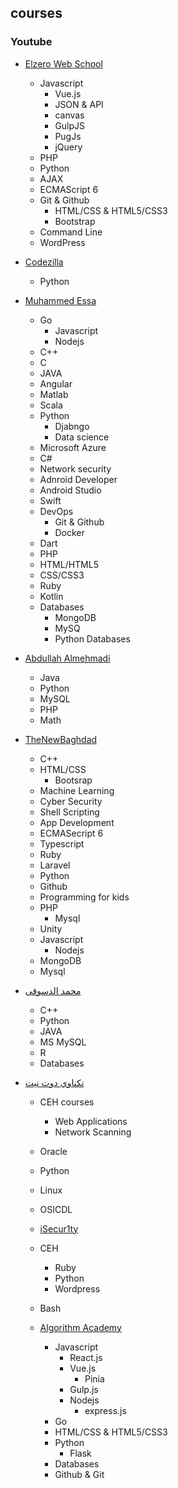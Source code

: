 ﻿## courses

### Youtube

* [Elzero Web School](https://www.youtube.com/c/ElzeroInfo)
  * Javascript
    * Vue.js
    * JSON & API
    * canvas
    * GulpJS
    * PugJs
    * jQuery
  * PHP
  * Python
  * AJAX
  * ECMAScript 6
  * Git & Github
    * HTML/CSS & HTML5/CSS3
    * Bootstrap
  * Command Line
  * WordPress



* [Codezilla](https://www.youtube.com/c/Codezilla/playlists)
  * Python


* [Muhammed Essa](https://www.youtube.com/c/MuhammedEssa)
  * Go
    * Javascript
    * Nodejs
  * C++
  * C
  * JAVA
  * Angular
  * Matlab
  * Scala
  * Python
    * Djabngo
    * Data science
  * Microsoft Azure
  * C#
  * Network security
  * Adnroid Developer
  * Android Studio
  * Swift
  * DevOps
      * Git & Github
      * Docker
  * Dart
  * PHP
  * HTML/HTML5
  * CSS/CSS3
  * Ruby
  * Kotlin
  * Databases
    * MongoDB
    * MySQ
    * Python Databases


* [Abdullah Almehmadi](https://www.youtube.com/c/AbdullahAlmehmadi/featured)
  * Java
  * Python
  * MySQL
  * PHP
  * Math

* [TheNewBaghdad](https://www.youtube.com/c/hussienahmmed/featured)
  * C++
  * HTML/CSS
    * Bootsrap
  * Machine Learning
  * Cyber Security
  * Shell Scripting
  * App Development
  * ECMASecript 6
  * Typescript
  * Ruby
  * Laravel
  * Python
  * Github
  * Programming for kids
  * PHP
    * Mysql
  * Unity
  * Javascript
    * Nodejs
  * MongoDB
  * Mysql

* [محمد الدسوقى](https://www.youtube.com/c/%D9%85%D8%AD%D9%85%D8%AF%D8%A7%D9%84%D8%AF%D8%B3%D9%88%D9%82%D9%89)
  * C++
  * Python
  * JAVA
  * MS MySQL
  * R
  * Databases

* [تكناوي دوت نيت](https://www.youtube.com/user/technawidotnet/featured)
  * CEH courses
    * Web Applications
    * Network Scanning
  * Oracle
  * Python
  * Linux
  * OSICDL

  * [iSecur1ty](https://www.youtube.com/c/iSecur1tycommunity/featured)
  * CEH
    * Ruby
    * Python
    * Wordpress
  * Bash

  * [Algorithm Academy](https://www.youtube.com/c/algorithmCoding/featured)
    * Javascript
      * React.js
      * Vue.js
        * Pinia
      * Gulp.js
      * Nodejs
        * express.js
    * Go
    * HTML/CSS & HTML5/CSS3
    * Python
      * Flask
    * Databases
    * Github & Git